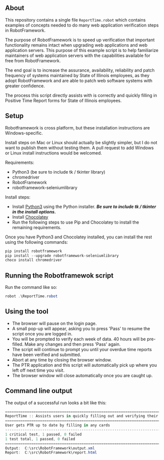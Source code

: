 
## About

This repository contains a single file `ReportTime.robot` which contains examples of concepts needed to do many web application verification steps in RobotFramework.

The purpose of RobotFramework is to speed up verification that important functionality remains intact when upgrading web applications and web application servers.
This purpose of this example script is to help familiarize maintainers of web application servers with the capabilities available for free from RobotFramework.

The end goal is to increase the assurance, availability, reliability and patch frequency of systems maintained by State of Illinois employees, as they adopt RobotFramework and are able to patch web software systems with greater confidence.

The process this script directly assists with is correctly and quickly filling in Positive Time Report forms for State of Illinois employees.

## Setup

Robotframework is cross platform, but these installation instructions are Windows-specific.

Install steps on Mac or Linux should actually be slightly simpler, but I do not want to publish them without testing them. A pull request to add Windows or Linux install instructions would be welcomed. 

Requirements:
  - Python3 (be sure to include tk / tkinter library)
  - chromedriver
  - RobotFramework
  - robotframework-seleniumlibrary

Install steps:
  - Install [Python3](https://www.python.org/downloads/windows/) using the Python installer. ***Be sure to include tk / tkinter in the install options.***
  - Install [Chocolatey](https://chocolatey.org/install)
  - Run the following steps to use Pip and Chocolatey to install the remaining requirements.

Once you have Python3 and Chocolatey installed, you can install the rest using the following commands:

```powershell
pip install robotframework
pip install --upgrade robotframework-seleniumlibrary
choco install chromedriver
```

## Running the Robotframewok script

Run the command like so:
```powershell
robot .\ReportTime.robot
```

## Using the tool

- The browser will pause on the login page.
- A small pop-up will appear, asking you to press 'Pass' to resume the script once you are logged in.
- You will be prompted to verify each week of data. 40 hours will be pre-filled. Make any changes and then press 'Pass' again.
- The script will continue to prompt you until your overdue time reports have been verified and submitted.
- Abort at any time by closing the browser window.
- The PTR application and this script will automatically pick up where you left off next time you visit.
- The browser window will close automatically once you are caught up.

## Command line output

The output of a successful run looks a bit like this:

```powershell
==============================================================================
ReportTime :: Assists users in quickly filling out and verifying their PTR ...
==============================================================================
User gets PTR up to date by filling in any cards
------------------------------------------------------------------------------
1 critical test, 1 passed, 0 failed
1 test total, 1 passed, 0 failed
==============================================================================
Output:  C:\src\RobotFramework\output.xml
Report:  C:\src\RobotFramework\report.html
```
